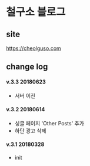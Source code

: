 # 철구소 블로그

## site
https://cheolguso.com

## change log

#### v.3.3 20180623
* 서버 이전

#### v.3.2 20180614
* 싱글 페이지 'Other Posts' 추가
* 하단 광고 삭제

#### v.3.1 20180328
* init